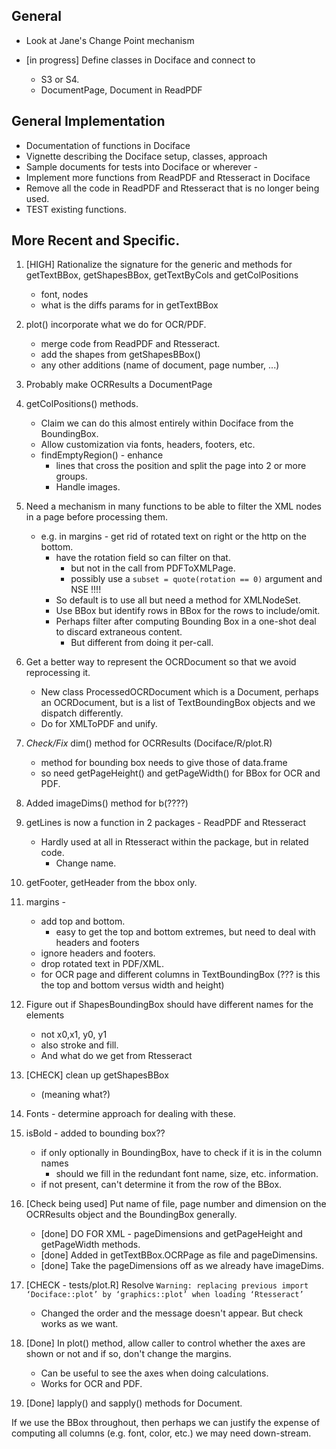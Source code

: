 ## General
+ Look at Jane's Change Point mechanism

+ [in progress] Define classes in Dociface and connect to 
   + S3 or S4.
   + DocumentPage, Document in ReadPDF   


## General Implementation

+ Documentation of functions in Dociface
+ Vignette describing the Dociface setup, classes, approach
+ Sample documents for tests into Dociface or wherever - 
+ Implement more functions from ReadPDF and Rtesseract in Dociface
+ Remove all the code in ReadPDF and Rtesseract that is no longer being used.
+ TEST existing functions.

## More Recent and Specific.

1. [HIGH] Rationalize the signature for the generic and methods for getTextBBox, getShapesBBox, getTextByCols and getColPositions
    + font, nodes
    + what is the diffs params for in getTextBBox

1. plot()  incorporate what we do for OCR/PDF. 
    + merge code from ReadPDF and Rtesseract.
    + add the shapes from getShapesBBox()
	+ any other additions (name of document, page number, ...)

1. Probably make OCRResults a DocumentPage

1. getColPositions() methods.
    + Claim we can do this almost entirely within Dociface from the BoundingBox.
    + Allow customization via fonts, headers, footers, etc.
	+ findEmptyRegion() - enhance
	   + lines that cross the position and split the page into 2 or more groups.
       + Handle images.
	
1. Need a mechanism in many functions to be able to filter the XML nodes in a page before processing
  them.
    + e.g. in margins - get rid of rotated text on right or the http on the bottom.
        + have the rotation field so can filter on that.
            + but not in the call from PDFToXMLPage.
       	    + possibly  use a `subset = quote(rotation == 0)` argument and NSE !!!!
        + So default is to use all but need a method for XMLNodeSet.
        + Use BBox but identify rows in BBox for the rows to include/omit.
		+ Perhaps filter after computing Bounding Box in a one-shot deal to discard
 		  extraneous content.
  		    + But different from doing it per-call.
		  
1. Get a better way to represent the OCRDocument so that we avoid reprocessing it.
    + New class ProcessedOCRDocument which is  a Document, perhaps an OCRDocument, but 
      is a list of TextBoundingBox objects and we dispatch differently.
    + Do for XMLToPDF and unify.

1. *Check/Fix*  dim() method for OCRResults (Dociface/R/plot.R)
    + method for bounding box needs to give those of data.frame
    + so need getPageHeight() and getPageWidth() for BBox for OCR and PDF.
  
1. Added imageDims() method for b(????)

1. getLines is now a function in 2 packages - ReadPDF and Rtesseract
   + Hardly used at all in Rtesseract within the package, but in related code.
     + Change name.

1. getFooter, getHeader from the bbox only.

1. margins - 
    + add top and bottom.
	  + easy to get the top and bottom extremes, but need to deal with headers and footers
    + ignore headers and footers.
    + drop rotated text in PDF/XML.
    + for OCR page and different columns in TextBoundingBox (??? is this the top and bottom versus width and height)
  
1. Figure out if ShapesBoundingBox should have different names for the elements 
    + not x0,x1, y0, y1
    + also stroke and fill.
    + And what do we get from Rtesseract
 
1. [CHECK] clean up getShapesBBox 
    + (meaning what?)  

1. Fonts - determine approach for dealing with these.

1. isBold - added to bounding box??
    + if only optionally in BoundingBox, have to check if it is in the column names
	  + should we fill in the redundant font name, size, etc. information.
    + if not present, can't determine it from the row of the BBox.
	
1. [Check being used] Put name of file, page number and dimension on the OCRResults object and the
   BoundingBox generally.
    + [done] DO FOR XML - pageDimensions and getPageHeight and getPageWidth methods.
    + [done] Added in getTextBBox.OCRPage as file and pageDimensins.
    + [done] Take the pageDimensions off as we already have imageDims.
  

1. [CHECK - tests/plot.R] Resolve `Warning: replacing previous import ‘Dociface::plot’ by ‘graphics::plot’ when loading
  ‘Rtesseract’`
    + Changed the order and the message doesn't appear.  But check works as we want.

1. [Done] In plot() method, allow caller to control whether the axes are shown or not and if 
  so, don't change the margins.
    + Can be useful to see the axes when doing calculations.
	+ Works for OCR and PDF.

1. [Done] lapply() and sapply() methods for Document.

If we use the BBox throughout, then perhaps we can justify the expense of
computing all columns (e.g. font, color, etc.) we may need down-stream.





